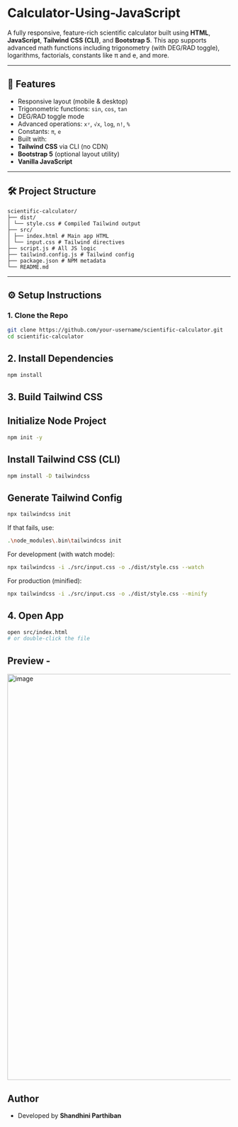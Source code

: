 # Calculator-Using-JavaScript


A fully responsive, feature-rich scientific calculator built using **HTML**, **JavaScript**, **Tailwind CSS (CLI)**, and **Bootstrap 5**. This app supports advanced math functions including trigonometry (with DEG/RAD toggle), logarithms, factorials, constants like π and e, and more.

---

## 🚀 Features

-  Responsive layout (mobile & desktop)
-  Trigonometric functions: `sin`, `cos`, `tan`
-  DEG/RAD toggle mode
-  Advanced operations: `xʸ`, `√x`, `log`, `n!`, `%`
-  Constants: `π`, `e`
-  Built with:
  - **Tailwind CSS** via CLI (no CDN)
  - **Bootstrap 5** (optional layout utility)
  - **Vanilla JavaScript**

---

## 🛠️ Project Structure
```
scientific-calculator/
├── dist/
│ └── style.css # Compiled Tailwind output
├── src/
│ ├── index.html # Main app HTML
│ └── input.css # Tailwind directives
├── script.js # All JS logic
├── tailwind.config.js # Tailwind config
├── package.json # NPM metadata
└── README.md
```
---

## ⚙️ Setup Instructions

### 1. Clone the Repo

```bash
git clone https://github.com/your-username/scientific-calculator.git
cd scientific-calculator
```

## 2. Install Dependencies
```bash
npm install
```
## 3. Build Tailwind CSS

## Initialize Node Project
```bash
npm init -y
```

## Install Tailwind CSS (CLI)
```bash
npm install -D tailwindcss
```

## Generate Tailwind Config
```bash
npx tailwindcss init
```

If that fails, use:
```bash
.\node_modules\.bin\tailwindcss init
```

For development (with watch mode):
```bash
npx tailwindcss -i ./src/input.css -o ./dist/style.css --watch
```

For production (minified):
```bash
npx tailwindcss -i ./src/input.css -o ./dist/style.css --minify
```

## 4. Open App
```bash
open src/index.html
# or double-click the file
```

## Preview - 
<img width="929" height="917" alt="image" src="https://github.com/user-attachments/assets/63fcb283-f239-40e1-bbc7-5a8c5f5c3b24" />

## Author
- Developed by **Shandhini Parthiban** 
